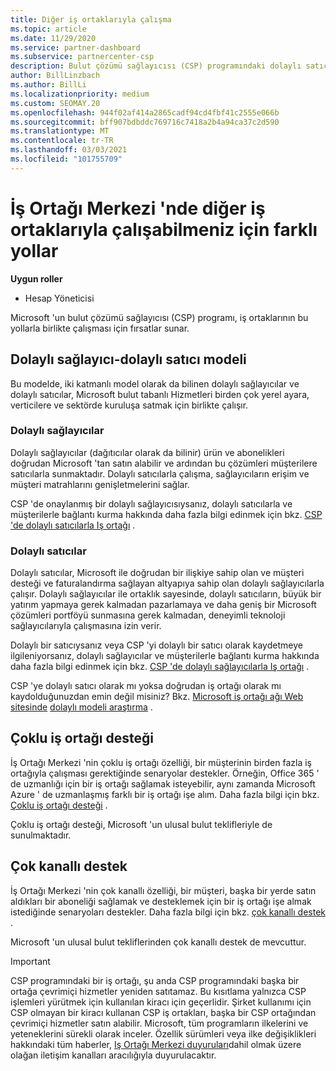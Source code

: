 ```yaml
---
title: Diğer iş ortaklarıyla çalışma
ms.topic: article
ms.date: 11/29/2020
ms.service: partner-dashboard
ms.subservice: partnercenter-csp
description: Bulut çözümü sağlayıcısı (CSP) programındaki dolaylı satıcılarla dolaylı olarak iş ortaklarının nasıl yapılacağını öğrenin ve hangi rolün sizin için uygun olduğunu saptayın.
author: BillLinzbach
ms.author: BillLi
ms.localizationpriority: medium
ms.custom: SEOMAY.20
ms.openlocfilehash: 944f02af414a2865cadf94cd4fbf41c2555e066b
ms.sourcegitcommit: bff907bdbddc769716c7418a2b4a94ca37c2d590
ms.translationtype: MT
ms.contentlocale: tr-TR
ms.lasthandoff: 03/03/2021
ms.locfileid: "101755709"
---
```

# <a name="different-ways-you-can-work-with-other-partners-in-partner-center"></a>İş Ortağı Merkezi 'nde diğer iş ortaklarıyla çalışabilmeniz için farklı yollar

**Uygun roller**

- Hesap Yöneticisi

Microsoft 'un bulut çözümü sağlayıcısı (CSP) programı, iş ortaklarının bu yollarla birlikte çalışması için fırsatlar sunar.

## <a name="indirect-provider-indirect-reseller-model"></a>Dolaylı sağlayıcı-dolaylı satıcı modeli

Bu modelde, iki katmanlı model olarak da bilinen dolaylı sağlayıcılar ve dolaylı satıcılar, Microsoft bulut tabanlı Hizmetleri birden çok yerel ayara, verticilere ve sektörde kuruluşa satmak için birlikte çalışır.

### <a name="indirect-providers"></a>Dolaylı sağlayıcılar

Dolaylı sağlayıcılar (dağıtıcılar olarak da bilinir) ürün ve abonelikleri doğrudan Microsoft 'tan satın alabilir ve ardından bu çözümleri müşterilere satıcılarla sunmaktadır. Dolaylı satıcılarla çalışma, sağlayıcıların erişim ve müşteri matrahlarını genişletmelerini sağlar.

CSP 'de onaylanmış bir dolaylı sağlayıcısıysanız, dolaylı satıcılarla ve müşterilerle bağlantı kurma hakkında daha fazla bilgi edinmek için bkz. [CSP 'de dolaylı satıcılarla Iş ortağı](indirect-provider-tasks-in-partner-center.md) .

### <a name="indirect-resellers"></a>Dolaylı satıcılar

Dolaylı satıcılar, Microsoft ile doğrudan bir ilişkiye sahip olan ve müşteri desteği ve faturalandırma sağlayan altyapıya sahip olan dolaylı sağlayıcılarla çalışır. Dolaylı sağlayıcılar ile ortaklık sayesinde, dolaylı satıcıların, büyük bir yatırım yapmaya gerek kalmadan pazarlamaya ve daha geniş bir Microsoft çözümleri portföyü sunmasına gerek kalmadan, deneyimli teknoloji sağlayıcılarıyla çalışmasına izin verir.

Dolaylı bir satıcıysanız veya CSP 'yi dolaylı bir satıcı olarak kaydetmeye ilgileniyorsanız, dolaylı sağlayıcılar ve müşterilerle bağlantı kurma hakkında daha fazla bilgi edinmek için bkz. [CSP 'de dolaylı sağlayıcılarla Iş ortağı](indirect-reseller-tasks-in-partner-center.md) .

CSP 'ye dolaylı satıcı olarak mı yoksa doğrudan iş ortağı olarak mı kaydolduğunuzdan emin değil misiniz? Bkz. [Microsoft iş ortağı ağı Web sitesinde](https://partner.microsoft.com) [dolaylı modeli araştırma](https://partner.microsoft.com/cloud-solution-provider/indirect) .

## <a name="multi-partner-support"></a>Çoklu iş ortağı desteği

İş Ortağı Merkezi 'nin çoklu iş ortağı özelliği, bir müşterinin birden fazla iş ortağıyla çalışması gerektiğinde senaryolar destekler. Örneğin, Office 365 ' de uzmanlığı için bir iş ortağı sağlamak isteyebilir, aynı zamanda Microsoft Azure ' de uzmanlaşmış farklı bir iş ortağı işe alım. Daha fazla bilgi için bkz. [Çoklu iş ortağı desteği](multipartner.md) .

Çoklu iş ortağı desteği, Microsoft 'un ulusal bulut teklifleriyle de sunulmaktadır.

## <a name="multi-channel-support"></a>Çok kanallı destek

İş Ortağı Merkezi 'nin çok kanallı özelliği, bir müşteri, başka bir yerde satın aldıkları bir aboneliği sağlamak ve desteklemek için bir iş ortağı işe almak istediğinde senaryoları destekler. Daha fazla bilgi için bkz. [çok kanallı destek](multichannel.md) .

Microsoft 'un ulusal bulut tekliflerinden çok kanallı destek de mevcuttur.

> [!IMPORTANT]  
> CSP programındaki bir iş ortağı, şu anda CSP programındaki başka bir ortağa çevrimiçi hizmetler yeniden satıtamaz. Bu kısıtlama yalnızca CSP işlemleri yürütmek için kullanılan kiracı için geçerlidir. Şirket kullanımı için CSP olmayan bir kiracı kullanan CSP iş ortakları, başka bir CSP ortağından çevrimiçi hizmetler satın alabilir. Microsoft, tüm programların ilkelerini ve yeteneklerini sürekli olarak inceler. Özellik sürümleri veya ilke değişiklikleri hakkındaki tüm haberler, [Iş Ortağı Merkezi duyuruları](announcements/index.md)dahil olmak üzere olağan iletişim kanalları aracılığıyla duyurulacaktır.
